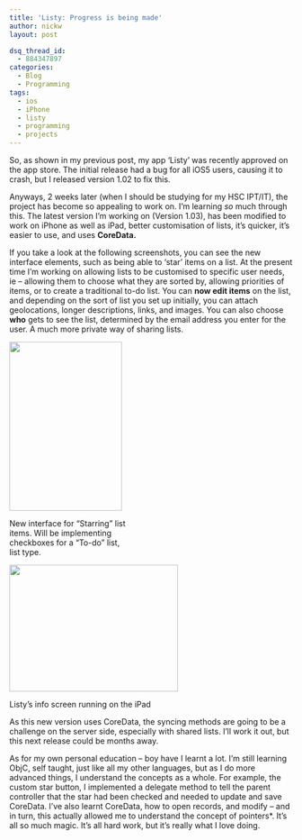 ```yaml
---
title: 'Listy: Progress is being made'
author: nickw
layout: post

dsq_thread_id:
  - 884347897
categories:
  - Blog
  - Programming
tags:
  - ios
  - iPhone
  - listy
  - programming
  - projects
---
```

So, as shown in my previous post, my app &#8216;Listy&#8217; was recently approved on the app store. The initial release had a bug for all iOS5 users, causing it to crash, but I released version 1.02 to fix this.

Anyways, 2 weeks later (when I should be studying for my HSC IPT/IT), the project has become so appealing to work on. I&#8217;m learning *so* much through this. The latest version I&#8217;m working on (Version 1.03), has been modified to work on iPhone as well as iPad, better customisation of lists, it&#8217;s quicker, it&#8217;s easier to use, and uses **CoreData. <!--more-->**

If you take a look at the following screenshots, you can see the new interface elements, such as being able to &#8216;star&#8217; items on a list. At the present time I&#8217;m working on allowing lists to be customised to specific user needs, ie &#8211; allowing them to choose what they are sorted by, allowing priorities of items, or to create a traditional to-do list. You can **now edit items** on the list, and depending on the sort of list you set up initially, you can attach geolocations, longer descriptions, links, and images. You can also choose **who** gets to see the list, determined by the email address you enter for the user. A much more private way of sharing lists.

<div id="attachment_955" style="width: 210px" class="wp-caption aligncenter">
  <a href="http://cdn.nickwhyte.com/static/2012/10/iOS-Simulator-Screen-shot-14.10.2012-5.43.00-PM.png"><img class="size-medium wp-image-955" title="ListyStars" src="http://cdn.nickwhyte.com/static/2012/10/iOS-Simulator-Screen-shot-14.10.2012-5.43.00-PM-200x300.png" alt="" width="200" height="300" /></a>
  
  <p class="wp-caption-text">
    New interface for &#8220;Starring&#8221; list items. Will be implementing checkboxes for a &#8220;To-do&#8221; list, list type.
  </p>
</div>

<div id="attachment_956" style="width: 310px" class="wp-caption aligncenter">
  <a href="http://cdn.nickwhyte.com/static/2012/10/iOS-Simulator-Screen-shot-14.10.2012-5.47.15-PM.png"><img class="size-medium wp-image-956" title="listyiPad" src="http://cdn.nickwhyte.com/static/2012/10/iOS-Simulator-Screen-shot-14.10.2012-5.47.15-PM-300x225.png" alt="" width="300" height="225" /></a>
  
  <p class="wp-caption-text">
    Listy&#8217;s info screen running on the iPad
  </p>
</div>

As this new version uses CoreData, the syncing methods are going to be a challenge on the server side, especially with shared lists. I&#8217;ll work it out, but this next release could be months away.

As for my own personal education &#8211; boy have I learnt a lot. I&#8217;m still learning ObjC, self taught, just like all my other languages, but as I do more advanced things, I understand the concepts as a whole. For example, the custom star button, I implemented a delegate method to tell the parent controller that the star had been checked and needed to update and save CoreData. I&#8217;ve also learnt CoreData, how to open records, and modify &#8211; and in turn, this actually allowed me to understand the concept of pointers*. It&#8217;s all so much magic. It&#8217;s all hard work, but it&#8217;s really what I love doing.